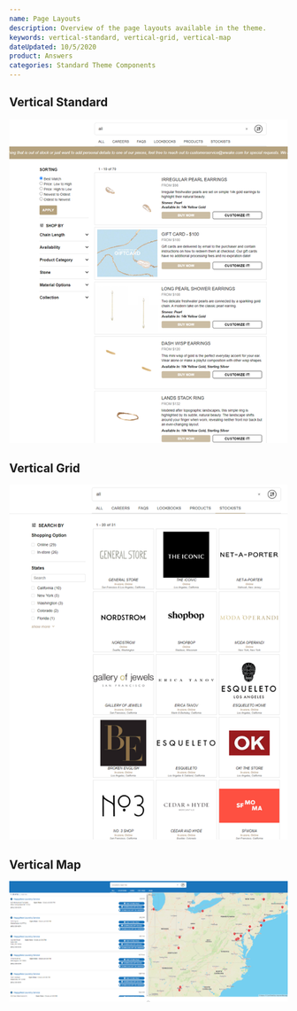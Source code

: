 ```yaml
---
name: Page Layouts
description: Overview of the page layouts available in the theme. 
keywords: vertical-standard, vertical-grid, vertical-map
dateUpdated: 10/5/2020
product: Answers
categories: Standard Theme Components
---
```

## Vertical Standard
![image](../../../Images/PagesTemplates/VerticalStandard.png) 

## Vertical Grid
![image](../../../Images/PagesTemplates/VerticalGrid.png) 

## Vertical Map
![image](../../../Images/PagesTemplates/VerticalMap.png) 